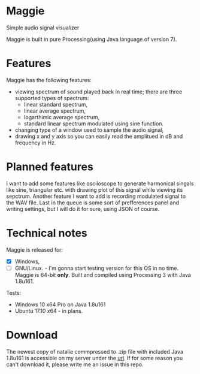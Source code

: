 # Maggie
Simple audio signal visualizer

Maggie is built in pure Processing(using Java language of version 7). 

# Features

Maggie has the following features:
* viewing spectrum of sound played back in real time; 
  there are three supported types of spectrum:
    * linear standard spectrum,
    * linear average spectrum,
    * logarthimic average spectrum,
    * standard linear spectrum modulated using sine function.
* changing type of a window used to sample the audio signal,
* drawing x and y axis so you can easily read the amplitued in dB and frequency in Hz.

# Planned features

I want to add some features like osciloscope to generate harmonical singals like sine, triangular etc. with drawing plot of this signal while viewing its sepctrum. Another feature I want to add is recording modulated signal to the WAV file. Last in the queue is some sort of prefferences panel and writing settings, but I will do it for sure, using JSON of course.

# Technical notes

Maggie is released for: 
- [x] Windows,
- [ ] GNU/Linux. - I'm gonna start testing version for this OS in no time. 
Maggie is 64-bit __only__. Built and compiled using Processing 3 with Java 1.8u161.

Tests:
- Windows 10 x64 Pro on Java 1.8u161
- Ubuntu 17.10 x64 - in plans.

# Download
The newest copy of natalie commpressed to .zip file with included Java 1.8u161 is accessible on my server under the [url](http://fms.lukas-bownik.net/File/Download/1). If for some reason you can't download it, please write me an issue in this repo. 
